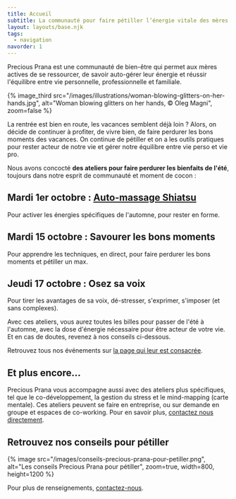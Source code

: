 ```yaml
---
title: Accueil
subtitle: La communauté pour faire pétiller l’énergie vitale des mères actives
layout: layouts/base.njk
tags:
  - navigation
navorder: 1
---
```


<p class="intro">
Precious Prana est une communauté de bien-être qui permet aux mères actives de se ressourcer, de savoir auto-gérer leur énergie et réussir l'équilibre entre vie personnelle, professionnelle et familiale.
</p>

{% image_third src="/images/illustrations/woman-blowing-glitters-on-her-hands.jpg", alt="Woman blowing glitters on her hands, © Oleg Magni", zoom=false %}

La rentrée est bien en route, les vacances semblent déjà loin ? Alors, on décide de continuer à profiter, de vivre bien, de faire perdurer les bons moments des vacances. On continue de pétiller et on a les outils pratiques pour rester acteur de notre vie et gérer notre équilibre entre vie perso et vie pro.

Nous avons concocté **des ateliers pour faire perdurer les bienfaits de l'été**, toujours dans notre esprit de communauté et moment de cocon :

## Mardi 1er octobre : [Auto-massage Shiatsu](/evenements/2019/10/01/atelier-auto-massage-shiatsu/)

Pour activer les énergies spécifiques de l'automne, pour rester en forme.

## Mardi 15 octobre : Savourer les bons moments

Pour apprendre les techniques, en direct, pour faire perdurer les bons moments et pétiller un max.

## Jeudi 17 octobre : Osez sa voix

Pour tirer les avantages de sa voix, dé-stresser, s'exprimer, s'imposer (et sans complexes).

Avec ces ateliers, vous aurez toutes les billes pour passer de l'été à l'automne, avec la dose d'énergie nécessaire pour être acteur de votre vie. Et en cas de doutes, revenez à nos conseils ci-dessous.

Retrouvez tous nos événements sur [la page qui leur est consacrée](/evenements/).

## Et plus encore…

Precious Prana vous accompagne aussi avec des ateliers plus spécifiques, tel que le co-développement, la gestion du stress et le mind-mapping (carte mentale). Ces ateliers peuvent se faire en entreprise, ou sur demande en groupe et espaces de co-working. Pour en savoir plus, [contactez nous directement](/contact/).

## Retrouvez nos conseils pour pétiller

{% image src="/images/conseils-precious-prana-pour-petiller.png", alt="Les conseils Precious Prana pour pétiller", zoom=true, width=800, height=1200 %}

Pour plus de renseignements, [contactez-nous](/contact/).
